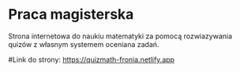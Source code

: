 # Praca magisterska

Strona internetowa do naukiu matematyki za pomocą rozwiazywania quizów z własnym systemem oceniana zadań.

#Link do strony: https://quizmath-fronia.netlify.app
